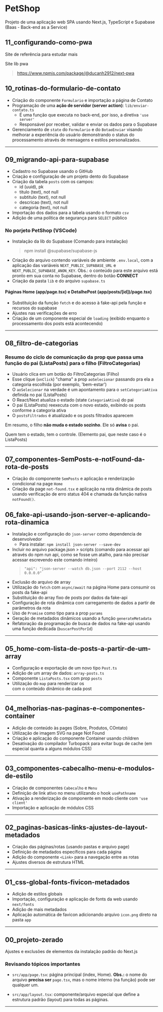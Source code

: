 # PetShop

Projeto de uma aplicação web SPA usando Next.js, TypeScript e Supabase (Baas - Back-end as a Service)

## 11_configurando-como-pwa

Site de referência para estudar mais 

Site lib pwa
> https://www.npmjs.com/package/@ducanh2912/next-pwa


## 10_rotinas-do-formulario-de-contato

- Criação do componente `Formulario` e importação a página de Contato
- Programação de uma **ação de servidor (server action)**: `lib/enviar-contato.ts`
  - É uma função que executa no back-end, por isso, a diretiva `'use server'`
  - Responsável por receber, validar e enviar os dados para o Supabase
- Gerenciamento de `state` do `Formulario` e do `BotaoEnviar` visando melhorar a experiência do usuário demonstrando o status do processamento através de mensagens e estilos personalizados.

---

## 09_migrando-api-para-supabase

- Cadastro no Supabase usando o GitHub
- Criação e configuração de um projeto dento do Supabase
- Criação da tabela `posts` com os campos: 
  - id (uuid), pk
  - titulo (text), not null
  - subtitulo (text), not null
  - descricao (text), not null
  - categoria (text), not null
- Importação dos dados para a tabela usando o formato `csv`
- Adição de uma política de segurança para `SELECT` público

### No porjeto PetShop (VSCode)

- Instalação da lib do Supabase (Comando para instalação)
  > npm install @supabase/supabase-js
- Criação do arquivo contendo variáveis de ambiente `.env.local`, com a aplicação das variáveis `NEXT_PUBLIC_SUPABASE_URL` e `NEXT_PUBLIC_SUPABASE_ANON_KEY`. Obs.: o conteúdo para este arquivo está pronto em sua conta no Supabase, dentro do botão **CONNECT**
- Criação da pasta `lib` e do arquivo `supabase.ts`

#### Páginas Home (app/page.tsx) e DetalhePost (app/posts/[id])/page.tsx)

- Substituição da função `fetch` e do acesso à fake-api pela função e recursos do supabase
- Ajustes nas verificações de erro
- Criação de um componente especial de `loading` (exibido enquanto o processamento dos posts está acontecendo)

---

## 08_filtro-de-categorias

### Resumo do ciclo de comunicação da prop que passa uma função do pai (ListaPosts) para o filho (FiltroCategorias)

- Usuário clica em um botão do FiltroCategorias (Filho)
- Esse clique (`onClick`) "chama" a prop `aoSelecionar` passando pra ela a categoria escolhida (por exemplo, 'bem-estar')
- O `aoSelecionar` na verdade é um apontamento para o `setCategoriaAtiva` definida no pai (ListaPosts)
- O React/Next atualiza o estado (state `CategoriaAtiva`) do pai 
- O pai (ListaPosts) reexecuta com o novo estado, exibindo os posts conforme a categoria ativa
- O `postsFiltrados` é atualizado e os posts filtrados aparecem

Em resumo, o filho **não muda o estado sozinho**. Ele só **avisa** o pai.

Quem tem o estado, tem o controle. (Elemento pai, que neste caso é o ListaPosts)

---

## 07_componentes-SemPosts-e-notFound-da-rota-de-posts

- Criação do componente `SemPosts` e aplicação e renderização condicional na page `Home`
- Criação da page `not-found.tsx` e aplicação na rota dinâmica de posts usando verificação de erro status 404 e chamada da função nativa `notFound()`.

## 06_fake-api-usando-json-server-e-aplicando-rota-dinamica

- Instalação e configuração do `json-server` como dependencia de desenvolvedor
  - Para instalar: `npm install json-server --save-dev`
- Incluir no arquivo package.json > scripts (comando para acessar api através do npm run api, como se fosse um atalho, para não precisar acessar escrevendo este comando inteiro)
  > `"api": "json-server --watch db.json --port 2112 --host 0.0.0.0"`
- Exclusão do arquivo de array
- Utilização do `fetch` com `async/await` na página Home para consumir os posts da fake-api
- Substituição do array fixo de posts por dados da fake-api
- Configuração de rota dinâmica com carregamento de dados a partir de parâmetros da rota
- Uso de `Promise` como tipo para a prop `params`
- Geração de metadados dinâmicos usando a função `generateMetadata`
- Refatoração da programação de busca de dados na fake-api usando uma função dedicada (`buscarPostPorId`)

---

## 05_home-com-lista-de-posts-a-partir-de-um-array

- Configuração e exportação de um novo tipo `Post.ts`
- Adição de um array de dados: `array-posts.ts`
- Componente `ListaPosts.tsx` com prop `posts`
- Utilização do `map` para renderizar os <article> com o conteúdo dinâmico de cada post

---

## 04_melhorias-nas-paginas-e-componentes-container

- Adição de conteúdo às pages (Sobre, Produtos, COntato)
- Utilização de imagem SVG na page Not Found
- Criação e aplicação do componente Container usando children
- Desativação do compilador Turbopack para evitar bugs de cache (em especial quanta a alguns módulos CSS)

---

## 03_componentes-cabecalho-menu-e-modulos-de-estilo

- Criação de componentes `Cabecalho` e `Menu`
- Definição de link ativo no menu utilizando o hook `usePathname`
- Ativação a renderização de componente em modo cliente com `'use client'`
- Importação e aplicação de módulos CSS

---

## 02_paginas-basicas-links-ajustes-de-layout-metadados

- Criação das páginas/rotas (usando pastas e arquivo page)
- Definição de metadados específicos para cada página
- Adição do componente `<Link>` para a navegação entre as rotas
- Ajustes diversos de estrutura HTML

---

## 01_css-global-fonts-fivicon-metadados

- Adição de estilos globais
- Importação, configuração e aplicação de fonts da web usando `next/fonts`
- Adição de mais metadados
- Aplicação automática de favicon adicionando arquivo `icon.png` direto na pasta `app`

---

## 00_projeto-zerado

Ajustes e exclusões de elementos da instalação padrão do Next.js

### Revisando tópicos importantes

- `src/app/page.tsx`: página principal (index, Home). **Obs.:** o nome do arquivo **precisa ser** `page.tsx`, mas o nome interno (na função) pode ser qualquer um.

- `src/app/layout.tsx`: componente/arquivo especial que define a estrutura padrão (layout) para todas as páginas.

---
